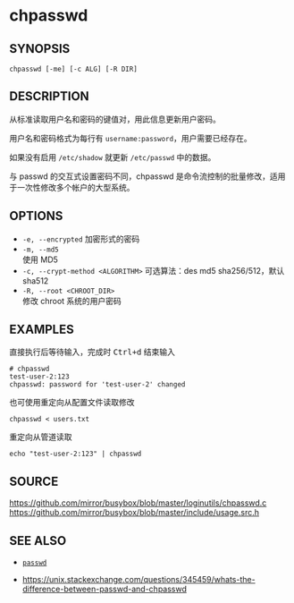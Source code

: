 # chpasswd

## SYNOPSIS

    chpasswd [-me] [-c ALG] [-R DIR]

## DESCRIPTION

从标准读取用户名和密码的键值对，用此信息更新用户密码。

用户名和密码格式为每行有 `username:password`，用户需要已经存在。

如果没有启用 `/etc/shadow` 就更新 `/etc/passwd` 中的数据。

与 passwd 的交互式设置密码不同，chpasswd 是命令流控制的批量修改，适用于一次性修改多个帐户的大型系统。

## OPTIONS

* `-e, --encrypted`
    加密形式的密码
* `-m, --md5`  
    使用 MD5
* `-c, --crypt-method <ALGORITHM>`
    可选算法：des md5 sha256/512，默认 sha512
* `-R, --root <CHROOT_DIR>`  
    修改 chroot 系统的用户密码

## EXAMPLES

直接执行后等待输入，完成时 <kbd>Ctrl+d</kbd> 结束输入

    # chpasswd
    test-user-2:123
    chpasswd: password for 'test-user-2' changed

也可使用重定向从配置文件读取修改

    chpasswd < users.txt

重定向从管道读取

    echo "test-user-2:123" | chpasswd

## SOURCE

<https://github.com/mirror/busybox/blob/master/loginutils/chpasswd.c>  
<https://github.com/mirror/busybox/blob/master/include/usage.src.h>

## SEE ALSO

* [`passwd`](./passwd.md)

* <https://unix.stackexchange.com/questions/345459/whats-the-difference-between-passwd-and-chpasswd>
